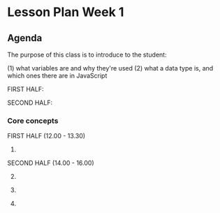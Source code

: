 # Lesson Plan Week 1

## Agenda

The purpose of this class is to introduce to the student:

(1) what variables are and why they're used
(2) what a data type is, and which ones there are in JavaScript

FIRST HALF:

SECOND HALF:

### Core concepts

FIRST HALF (12.00 - 13.30)

1.

SECOND HALF (14.00 - 16.00)

2.

3)

4.
